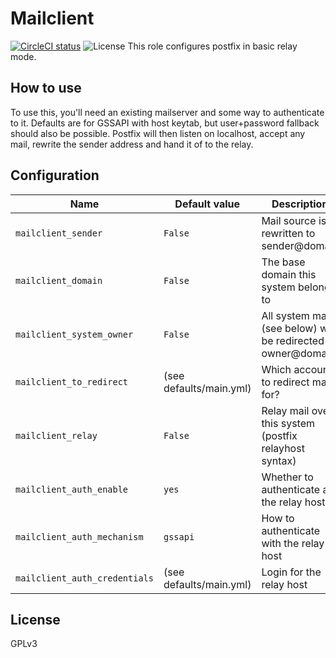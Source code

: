 # Mailclient

[![CircleCI status](https://img.shields.io/circleci/project/github/uubk/mailclient/master.svg?style=shield)](https://circleci.com/gh/uubk/mailclient/tree/master)
![License](https://img.shields.io/github/license/uubk/mailclient.svg?style=popout)
This role configures postfix in basic relay mode.

## How to use
To use this, you'll need an existing mailserver and some way to authenticate to it. Defaults are for GSSAPI with host keytab, but user+password fallback should also be possible. Postfix will then listen on localhost, accept any mail, rewrite the sender address and hand it of to the relay.

## Configuration
| Name | Default value | Description |
| ---- | ------------- | ----------- |
| `mailclient_sender` | `False` | Mail source is rewritten to sender@domain |
| `mailclient_domain` | `False` | The base domain this system belongs to |
| `mailclient_system_owner` | `False` | All system mail (see below) will be redirected owner@domain |
| `mailclient_to_redirect` | (see defaults/main.yml) | Which accounts to redirect mail for? |
| `mailclient_relay` | `False` | Relay mail over this system (postfix relayhost syntax) |
| `mailclient_auth_enable` | `yes` | Whether to authenticate at the relay host |
| `mailclient_auth_mechanism` | `gssapi` | How to authenticate with the relay host |
| `mailclient_auth_credentials` | (see defaults/main.yml) | Login for the relay host |

## License
GPLv3

